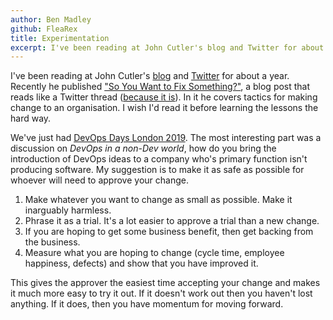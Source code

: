 ```yaml
---
author: Ben Madley
github: FleaRex
title: Experimentation
excerpt: I've been reading at John Cutler's blog and Twitter for about a year. He makes me inspired to want to change things. To find areas that aren't going well and help them improve. Recently he published "So You Want to Fix Something?" a blog post that reads like a Twitter thread (because it is). I wish he had published it sooner.
---
```


I've been reading at John Cutler's [blog](https://medium.com/@johnpcutler) and [Twitter](https://twitter.com/johncutlefish) for about a year. Recently he published ["So You Want to Fix Something?"](https://medium.com/@johnpcutler/so-you-want-to-fix-something-b7182bda31eb), a blog post that reads like a Twitter thread ([because it is](https://twitter.com/johncutlefish/status/1163337618676781056)). In it he covers tactics for making change to an organisation. I wish I'd read it before learning the lessons the hard way.

We've just had [DevOps Days London 2019](https://devopsdays.org/events/2019-london). The most interesting part was a discussion on _DevOps in a non-Dev world_, how do you bring the introduction of DevOps ideas to a company who's primary function isn't producing software. My suggestion is to make it as safe as possible for whoever will need to approve your change.

1.  Make whatever you want to change as small as possible. Make it inarguably harmless.
2.  Phrase it as a trial. It's a lot easier to approve a trial than a new change.
3.  If you are hoping to get some business benefit, then get backing from the business.
4.  Measure what you are hoping to change (cycle time, employee happiness, defects) and show that you have improved it.

This gives the approver the easiest time accepting your change and makes it much more easy to try it out. If it doesn't work out then you haven't lost anything. If it does, then you have momentum for moving forward.
